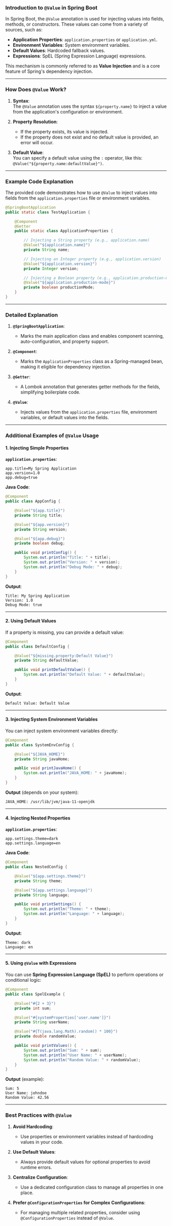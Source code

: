 ### **Introduction to `@Value` in Spring Boot**

In Spring Boot, the `@Value` annotation is used for injecting values into fields, methods, or constructors. These values can come from a variety of sources, such as:

- **Application Properties**: `application.properties` or `application.yml`.
- **Environment Variables**: System environment variables.
- **Default Values**: Hardcoded fallback values.
- **Expressions**: SpEL (Spring Expression Language) expressions.

This mechanism is commonly referred to as **Value Injection** and is a core feature of Spring's dependency injection.

---

### **How Does `@Value` Work?**

1. **Syntax**:  
   The `@Value` annotation uses the syntax `${property.name}` to inject a value from the application's configuration or environment.

2. **Property Resolution**:  
   - If the property exists, its value is injected.
   - If the property does not exist and no default value is provided, an error will occur.

3. **Default Value**:  
   You can specify a default value using the `:` operator, like this:  
   `@Value("${property.name:defaultValue}")`.

---

### **Example Code Explanation**

The provided code demonstrates how to use `@Value` to inject values into fields from the `application.properties` file or environment variables.

```java
@SpringBootApplication
public static class TestApplication {

    @Component
    @Getter
    public static class ApplicationProperties {

        // Injecting a String property (e.g., application.name)
        @Value("${application.name}")
        private String name;

        // Injecting an Integer property (e.g., application.version)
        @Value("${application.version}")
        private Integer version;

        // Injecting a Boolean property (e.g., application.production-mode)
        @Value("${application.production-mode}")
        private boolean productionMode;
    }
}
```

---

### **Detailed Explanation**

1. **`@SpringBootApplication`**:
   - Marks the main application class and enables component scanning, auto-configuration, and property support.

2. **`@Component`**:
   - Marks the `ApplicationProperties` class as a Spring-managed bean, making it eligible for dependency injection.

3. **`@Getter`**:
   - A Lombok annotation that generates getter methods for the fields, simplifying boilerplate code.

4. **`@Value`**:
   - Injects values from the `application.properties` file, environment variables, or default values into the fields.

---

### **Additional Examples of `@Value` Usage**

#### **1. Injecting Simple Properties**

**`application.properties`**:
```properties
app.title=My Spring Application
app.version=1.0
app.debug=true
```

**Java Code**:
```java
@Component
public class AppConfig {

    @Value("${app.title}")
    private String title;

    @Value("${app.version}")
    private String version;

    @Value("${app.debug}")
    private boolean debug;

    public void printConfig() {
        System.out.println("Title: " + title);
        System.out.println("Version: " + version);
        System.out.println("Debug Mode: " + debug);
    }
}
```

**Output**:
```
Title: My Spring Application
Version: 1.0
Debug Mode: true
```

---

#### **2. Using Default Values**

If a property is missing, you can provide a default value:

```java
@Component
public class DefaultConfig {

    @Value("${missing.property:Default Value}")
    private String defaultValue;

    public void printDefaultValue() {
        System.out.println("Default Value: " + defaultValue);
    }
}
```

**Output**:
```
Default Value: Default Value
```

---

#### **3. Injecting System Environment Variables**

You can inject system environment variables directly:

```java
@Component
public class SystemEnvConfig {

    @Value("${JAVA_HOME}")
    private String javaHome;

    public void printJavaHome() {
        System.out.println("JAVA_HOME: " + javaHome);
    }
}
```

**Output** (depends on your system):
```
JAVA_HOME: /usr/lib/jvm/java-11-openjdk
```

---

#### **4. Injecting Nested Properties**

**`application.properties`**:
```properties
app.settings.theme=dark
app.settings.language=en
```

**Java Code**:
```java
@Component
public class NestedConfig {

    @Value("${app.settings.theme}")
    private String theme;

    @Value("${app.settings.language}")
    private String language;

    public void printSettings() {
        System.out.println("Theme: " + theme);
        System.out.println("Language: " + language);
    }
}
```

**Output**:
```
Theme: dark
Language: en
```

---

#### **5. Using `@Value` with Expressions**

You can use **Spring Expression Language (SpEL)** to perform operations or conditional logic:

```java
@Component
public class SpelExample {

    @Value("#{2 + 3}")
    private int sum;

    @Value("#{systemProperties['user.name']}")
    private String userName;

    @Value("#{T(java.lang.Math).random() * 100}")
    private double randomValue;

    public void printValues() {
        System.out.println("Sum: " + sum);
        System.out.println("User Name: " + userName);
        System.out.println("Random Value: " + randomValue);
    }
}
```

**Output** (example):
```
Sum: 5
User Name: johndoe
Random Value: 42.56
```

---

### **Best Practices with `@Value`**

1. **Avoid Hardcoding**:
   - Use properties or environment variables instead of hardcoding values in your code.

2. **Use Default Values**:
   - Always provide default values for optional properties to avoid runtime errors.

3. **Centralize Configuration**:
   - Use a dedicated configuration class to manage all properties in one place.

4. **Prefer `@ConfigurationProperties` for Complex Configurations**:
   - For managing multiple related properties, consider using `@ConfigurationProperties` instead of `@Value`.

